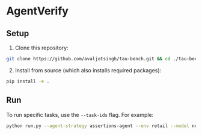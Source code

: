 # AgentVerify

## Setup

1. Clone this repository:

```bash
git clone https://github.com/avaljotsingh/tau-bench.git && cd ./tau-bench
```

2. Install from source (which also installs required packages):

```bash
pip install -e .
```


## Run

To run specific tasks, use the `--task-ids` flag. For example:

```bash
python run.py --agent-strategy assertions-agent --env retail --model none --model-provider openai --user-model none --user-model-provider openai --user-strategy llm --max-concurrency 10 --task-ids 1
```
